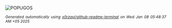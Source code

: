 <div align="justify">
<picture>
    <source media="(prefers-color-scheme: dark)" srcset="https://i.ibb.co/RYk586D/output-gif.gif">
    <source media="(prefers-color-scheme: light)" srcset="https://i.ibb.co/RYk586D/output-gif.gif">
    <img alt="POPUGOS" src="https://i.ibb.co/RYk586D/output-gif.gif">
</picture>

<sub><i>Generated automatically using [x0rzavi/github-readme-terminal](https://github.com/x0rzavi/github-readme-terminal) on Wed Jan 08 05:48:37 AM +05 2025</i></sub>
</div>